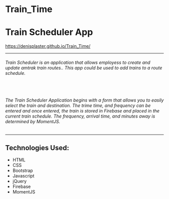 # Train_Time
<h1>Train Scheduler App</h1>
<a href="https://denisplaster.github.io/Train_Time/">https://denisplaster.github.io/Train_Time/</a>
<hr>
<h6>Train Scheduler is an application that allows employess to create and update amtrak train routes.. This app could be used to add trains to a route schedule.</h6>
<br>
<h6>The Train Scheduler Application begins with a form that allows you to easily select the train and destination. The trime time, and frequency can be entered and once entered, the train is stored in Firebase and placed in the current train schedule. The frequency, arrival time, and minutes away is determined by MomentJS.</h6>
<hr>
<h2>Technologies Used:</h2>
<ul>
  <li>HTML</li>
  <li>CSS</li>
  <li>Bootstrap</li>
  <li>Javascript</li>
  <li>jQuery</li>
  <li>Firebase</li>
  <li>MomentJS</li>
</ul>